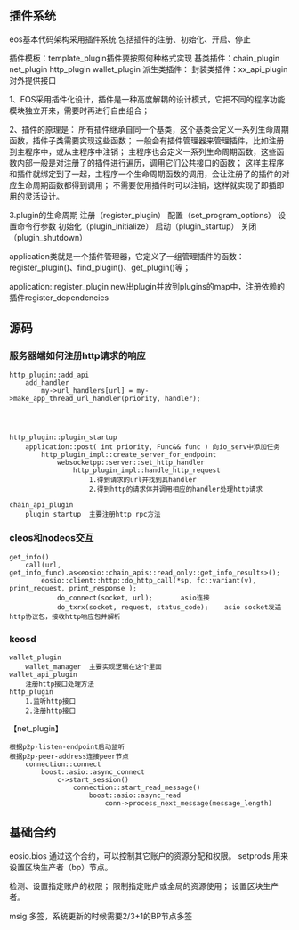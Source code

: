 

## 插件系统
eos基本代码架构采用插件系统
包括插件的注册、初始化、开启、停止


插件模板：template_plugin插件要按照何种格式实现
基类插件：chain_plugin net_plugin http_plugin wallet_plugin
派生类插件：
封装类插件：xx_api_plugin  对外提供接口




1、EOS采用插件化设计，插件是一种高度解耦的设计模式，它把不同的程序功能模块独立开来，需要时再进行自由组合；


2、插件的原理是：
所有插件继承自同一个基类，这个基类会定义一系列生命周期函数，插件子类需要实现这些函数；
一般会有插件管理器来管理插件，比如注册到主程序中，或从主程序中注销；
主程序也会定义一系列生命周期函数，这些函数内部一般是对注册了的插件进行遍历，调用它们公共接口的函数；
这样主程序和插件就绑定到了一起，主程序一个生命周期函数的调用，会让注册了的插件的对应生命周期函数都得到调用；
不需要使用插件时可以注销，这样就实现了即插即用的灵活设计。


3.plugin的生命周期
    注册（register_plugin）
    配置（set_program_options）   设置命令行参数
    初始化（plugin_initialize）
    启动（plugin_startup）
    关闭（plugin_shutdown）




application类就是一个插件管理器，它定义了一组管理插件的函数：register_plugin()、find_plugin()、get_plugin()等；


application::register_plugin
    new出plugin并放到plugins的map中，注册依赖的插件register_dependencies












## 源码


### 服务器端如何注册http请求的响应
```
http_plugin::add_api
    add_handler
        my->url_handlers[url] = my->make_app_thread_url_handler(priority, handler);




http_plugin::plugin_startup
    application::post( int priority, Func&& func ) 向io_serv中添加任务
        http_plugin_impl::create_server_for_endpoint
            websocketpp::server::set_http_handler
                http_plugin_impl::handle_http_request
                    1.得到请求的url并找到其handler
                    2.得到http的请求体并调用相应的handler处理http请求
```






```
chain_api_plugin
    plugin_startup  主要注册http rpc方法
```










### cleos和nodeos交互
```
get_info()
    call(url, get_info_func).as<eosio::chain_apis::read_only::get_info_results>();
        eosio::client::http::do_http_call(*sp, fc::variant(v), print_request, print_response );
            do_connect(socket, url);       asio连接
            do_txrx(socket, request, status_code);    asio socket发送http协议包，接收http响应包并解析
```




### keosd
```
wallet_plugin
    wallet_manager  主要实现逻辑在这个里面
wallet_api_plugin
    注册http接口处理方法
http_plugin
    1.监听http接口
    2.注册http接口
```






【net_plugin】
```
根据p2p-listen-endpoint启动监听
根据p2p-peer-address连接peer节点
    connection::connect
        boost::asio::async_connect
            c->start_session()
                connection::start_read_message()
                    boost::asio::async_read
                        conn->process_next_message(message_length)
```






## 基础合约


eosio.bios
通过这个合约，可以控制其它账户的资源分配和权限。
setprods 用来设置区块生产者（bp）节点。


检测、设置指定账户的权限；
限制指定账户或全局的资源使用；
设置区块生产者。




msig  多签，系统更新的时候需要2/3+1的BP节点多签

























